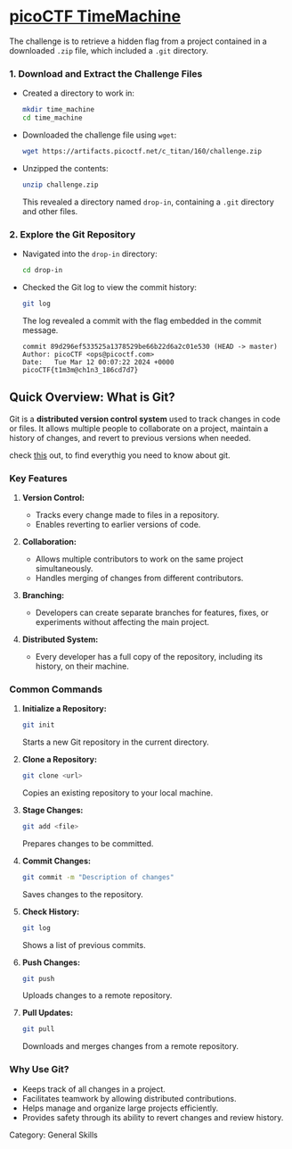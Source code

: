 # [picoCTF TimeMachine](https://play.picoctf.org/practice/challenge/425)

The challenge is to retrieve a hidden flag from a project contained in a downloaded `.zip` file, which included a `.git` directory.

### 1. **Download and Extract the Challenge Files**

   - Created a directory to work in:
     ```bash
     mkdir time_machine
     cd time_machine
     ```
   - Downloaded the challenge file using `wget`:
     ```bash
     wget https://artifacts.picoctf.net/c_titan/160/challenge.zip
     ```
   - Unzipped the contents:
     ```bash
     unzip challenge.zip
     ```
     This revealed a directory named `drop-in`, containing a `.git` directory and other files.

### 2. **Explore the Git Repository**
   - Navigated into the `drop-in` directory:

     ```bash
     cd drop-in
     ```

   - Checked the Git log to view the commit history:
     ```bash
     git log
     ```
     The log revealed a commit with the flag embedded in the commit message.

     ```plaintext
     commit 89d296ef533525a1378529be66b22d6a2c01e530 (HEAD -> master)
     Author: picoCTF <ops@picoctf.com>
     Date:   Tue Mar 12 00:07:22 2024 +0000
     picoCTF{t1m3m@ch1n3_186cd7d7}
     ```


## Quick Overview: What is Git?

Git is a **distributed version control system** used to track changes in code or files. It allows multiple people to collaborate on a project, maintain a history of changes, and revert to previous versions when needed.

check [this](https://git-scm.com/book/en/v2) out, to find everythig you need to know about git.

### Key Features
1. **Version Control:**
   - Tracks every change made to files in a repository.
   - Enables reverting to earlier versions of code.

2. **Collaboration:**
   - Allows multiple contributors to work on the same project simultaneously.
   - Handles merging of changes from different contributors.

3. **Branching:**
   - Developers can create separate branches for features, fixes, or experiments without affecting the main project.

4. **Distributed System:**
   - Every developer has a full copy of the repository, including its history, on their machine.

### Common Commands
1. **Initialize a Repository:**
   ```bash
   git init
   ```
   Starts a new Git repository in the current directory.

2. **Clone a Repository:**
   ```bash
   git clone <url>
   ```
   Copies an existing repository to your local machine.

3. **Stage Changes:**
   ```bash
   git add <file>
   ```
   Prepares changes to be committed.

4. **Commit Changes:**
   ```bash
   git commit -m "Description of changes"
   ```
   Saves changes to the repository.

5. **Check History:**
   ```bash
   git log
   ```
   Shows a list of previous commits.

6. **Push Changes:**
   ```bash
   git push
   ```
   Uploads changes to a remote repository.

7. **Pull Updates:**
   ```bash
   git pull
   ```
   Downloads and merges changes from a remote repository.

### Why Use Git?
- Keeps track of all changes in a project.
- Facilitates teamwork by allowing distributed contributions.
- Helps manage and organize large projects efficiently.
- Provides safety through its ability to revert changes and review history.

Category: General Skills